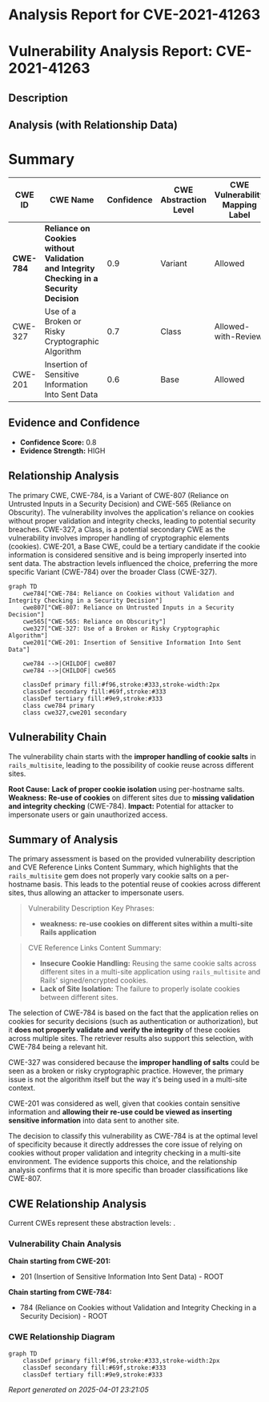 # Analysis Report for CVE-2021-41263

# Vulnerability Analysis Report: CVE-2021-41263

## Description



## Analysis (with Relationship Data)

# Summary
| CWE ID | CWE Name | Confidence | CWE Abstraction Level | CWE Vulnerability Mapping Label | CWE-Vulnerability Mapping Notes |
|---|---|---|---|---|---|
| **CWE-784** | **Reliance on Cookies without Validation and Integrity Checking in a Security Decision** | 0.9 | Variant | Allowed | Primary CWE |
| CWE-327 | Use of a Broken or Risky Cryptographic Algorithm | 0.7 | Class | Allowed-with-Review | Secondary Candidate |
| CWE-201 | Insertion of Sensitive Information Into Sent Data | 0.6 | Base | Allowed | Secondary Candidate |

## Evidence and Confidence

*   **Confidence Score:** 0.8
*   **Evidence Strength:** HIGH

## Relationship Analysis
The primary CWE, CWE-784, is a Variant of CWE-807 (Reliance on Untrusted Inputs in a Security Decision) and CWE-565 (Reliance on Obscurity). The vulnerability involves the application's reliance on cookies without proper validation and integrity checks, leading to potential security breaches. CWE-327, a Class, is a potential secondary CWE as the vulnerability involves improper handling of cryptographic elements (cookies). CWE-201, a Base CWE, could be a tertiary candidate if the cookie information is considered sensitive and is being improperly inserted into sent data. The abstraction levels influenced the choice, preferring the more specific Variant (CWE-784) over the broader Class (CWE-327).

```mermaid
graph TD
    cwe784["CWE-784: Reliance on Cookies without Validation and Integrity Checking in a Security Decision"]
    cwe807["CWE-807: Reliance on Untrusted Inputs in a Security Decision"]
    cwe565["CWE-565: Reliance on Obscurity"]
    cwe327["CWE-327: Use of a Broken or Risky Cryptographic Algorithm"]
    cwe201["CWE-201: Insertion of Sensitive Information Into Sent Data"]

    cwe784 -->|CHILDOF| cwe807
    cwe784 -->|CHILDOF| cwe565

    classDef primary fill:#f96,stroke:#333,stroke-width:2px
    classDef secondary fill:#69f,stroke:#333
    classDef tertiary fill:#9e9,stroke:#333
    class cwe784 primary
    class cwe327,cwe201 secondary
```

## Vulnerability Chain
The vulnerability chain starts with the **improper handling of cookie salts** in `rails_multisite`, leading to the possibility of cookie reuse across different sites.

**Root Cause:** **Lack of proper cookie isolation** using per-hostname salts.
**Weakness:** **Re-use of cookies** on different sites due to **missing validation and integrity checking** (CWE-784).
**Impact:** Potential for attacker to impersonate users or gain unauthorized access.

## Summary of Analysis
The primary assessment is based on the provided vulnerability description and CVE Reference Links Content Summary, which highlights that the `rails_multisite` gem does not properly vary cookie salts on a per-hostname basis. This leads to the potential reuse of cookies across different sites, thus allowing an attacker to impersonate users.

> Vulnerability Description Key Phrases:
> -   **weakness:** **re-use cookies on different sites within a multi-site Rails application**

> CVE Reference Links Content Summary:
> -   **Insecure Cookie Handling:** Reusing the same cookie salts across different sites in a multi-site application using `rails_multisite` and Rails' signed/encrypted cookies.
> -   **Lack of Site Isolation:** The failure to properly isolate cookies between different sites.

The selection of CWE-784 is based on the fact that the application relies on cookies for security decisions (such as authentication or authorization), but it **does not properly validate and verify the integrity** of these cookies across multiple sites. The retriever results also support this selection, with CWE-784 being a relevant hit.

CWE-327 was considered because the **improper handling of salts** could be seen as a broken or risky cryptographic practice. However, the primary issue is not the algorithm itself but the way it's being used in a multi-site context.

CWE-201 was considered as well, given that cookies contain sensitive information and **allowing their re-use could be viewed as inserting sensitive information** into data sent to another site.

The decision to classify this vulnerability as CWE-784 is at the optimal level of specificity because it directly addresses the core issue of relying on cookies without proper validation and integrity checking in a multi-site environment. The evidence supports this choice, and the relationship analysis confirms that it is more specific than broader classifications like CWE-807.


## CWE Relationship Analysis

Current CWEs represent these abstraction levels: .


### Vulnerability Chain Analysis

**Chain starting from CWE-201:**
- 201 (Insertion of Sensitive Information Into Sent Data) - ROOT


**Chain starting from CWE-784:**
- 784 (Reliance on Cookies without Validation and Integrity Checking in a Security Decision) - ROOT



### CWE Relationship Diagram

```mermaid
graph TD
    classDef primary fill:#f96,stroke:#333,stroke-width:2px
    classDef secondary fill:#69f,stroke:#333
    classDef tertiary fill:#9e9,stroke:#333
```



*Report generated on 2025-04-01 23:21:05*
